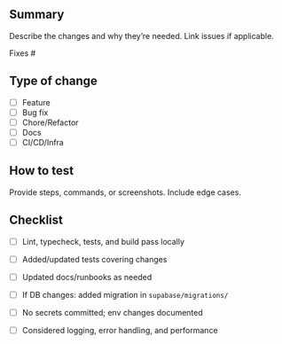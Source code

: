 ## Summary

Describe the changes and why they’re needed. Link issues if applicable.

Fixes #

## Type of change
- [ ] Feature
- [ ] Bug fix
- [ ] Chore/Refactor
- [ ] Docs
- [ ] CI/CD/Infra

## How to test
Provide steps, commands, or screenshots. Include edge cases.

## Checklist
- [ ] Lint, typecheck, tests, and build pass locally
- [ ] Added/updated tests covering changes
- [ ] Updated docs/runbooks as needed
- [ ] If DB changes: added migration in `supabase/migrations/`
- [ ] No secrets committed; env changes documented
- [ ] Considered logging, error handling, and performance

